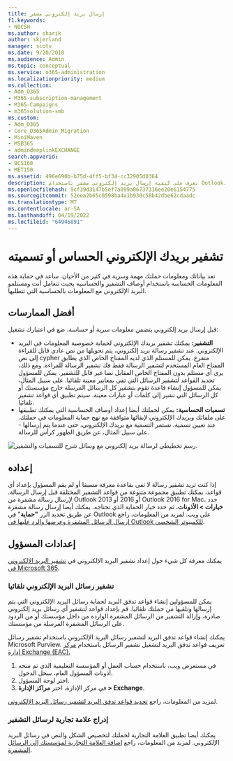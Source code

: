 ```yaml
---
title: إرسال بريد إلكتروني مشفر
f1.keywords:
- NOCSH
ms.author: sharik
author: skjerland
manager: scotv
ms.date: 9/20/2018
ms.audience: Admin
ms.topic: conceptual
ms.service: o365-administration
ms.localizationpriority: medium
ms.collection:
- Adm_O365
- M365-subscription-management
- M365-Campaigns
- m365solution-smb
ms.custom:
- Adm_O365
- Core_O365Admin_Migration
- MiniMaven
- MSB365
- admindeeplinkEXCHANGE
search.appverid:
- BCS160
- MET150
ms.assetid: 496e690b-b75d-4ff5-bf34-cc32905d0364
description: تعرف على كيفية إرسال بريد إلكتروني مشفر باستخدام Outlook.
ms.openlocfilehash: 9cf39d3147b5ef7a099a06737316ee20e6154775
ms.sourcegitcommit: 52eea2b65c0598ba4a1b930c58b42dbe62cdaadc
ms.translationtype: MT
ms.contentlocale: ar-SA
ms.lasthandoff: 04/19/2022
ms.locfileid: "64946891"
---
```

# <a name="encrypt-or-label-your-sensitive-email"></a>تشفير بريدك الإلكتروني الحساس أو تسميته

تعد بياناتك ومعلومات حملتك مهمة وسرية في كثير من الأحيان. ساعد في حماية هذه المعلومات الحساسة باستخدام أوصاف التشفير والحساسية بحيث تتعامل أنت ومستلمو البريد الإلكتروني مع المعلومات بالحساسية التي تتطلبها.

## <a name="best-practices"></a>أفضل الممارسات

قبل إرسال بريد إلكتروني يتضمن معلومات سرية أو حساسة، ضع في اعتبارك تشغيل:

- **التشفير:** يمكنك تشفير بريدك الإلكتروني لحماية خصوصية المعلومات في البريد الإلكتروني. عند تشفير رسالة بريد إلكتروني، يتم تحويلها من نص عادي قابل للقراءة إلى نص cypher متفرع. يمكن للمستلم الذي لديه المفتاح الخاص الذي يطابق المفتاح العام المستخدم لتشفير الرسالة فقط فك تشفير الرسالة للقراءة. ومع ذلك، يرى أي مستلم بدون المفتاح الخاص المقابل نصا غير قابل للتشفير. يمكن للمسؤول تحديد القواعد لتشفير الرسائل التي تفي بمعايير معينة تلقائيا. على سبيل المثال، يمكن للمسؤول إنشاء قاعدة تقوم بتشفير كل الرسائل المرسلة خارج مؤسستك أو كل الرسائل التي تشير إلى كلمات أو عبارات معينة. سيتم تطبيق أي قواعد تشفير تلقائيا.
- **تسميات الحساسية:** يمكن لحملتك أيضا إعداد أوصاف الحساسية التي يمكنك تطبيقها على ملفاتك وبريدك الإلكتروني لإبقائها متوافقة مع نهج حماية المعلومات في حملتك. عند تعيين تسمية، تستمر التسمية مع بريدك الإلكتروني، حتى عندما يتم إرسالها - على سبيل المثال، عن طريق الظهور كرأس للرسالة.

![رسم تخطيطي لرسالة بريد إلكتروني مع وسائل شرح للتسميات والتشفير.](../media/m365-campaign-email-encrypt.png)

## <a name="set-it-up"></a>إعداده

إذا كنت تريد تشفير رسالة لا تفي بقاعدة معرفة مسبقا أو لم يقم المسؤول بإعداد أي قواعد، يمكنك تطبيق مجموعة متنوعة من قواعد التشفير المختلفة قبل إرسال الرسالة. لإرسال رسالة مشفرة من Outlook 2013 أو 2016 أو Outlook 2016 for Mac، حدد **خيارات > الأذونات**، ثم حدد خيار الحماية الذي تحتاجه. يمكنك أيضا إرسال رسالة مشفرة عن طريق تحديد الزر **"حماية**" في Outlook على ويب. لمزيد من المعلومات، راجع [إرسال الرسائل المشفرة وعرضها والرد عليها في Outlook للكمبيوتر الشخصي](https://support.microsoft.com/en-us/office/send-view-and-reply-to-encrypted-messages-in-outlook-for-pc-eaa43495-9bbb-4fca-922a-df90dee51980).

## <a name="admin-settings"></a>إعدادات المسؤول

يمكنك معرفة كل شيء حول إعداد تشفير البريد الإلكتروني في [تشفير البريد الإلكتروني في Microsoft 365](../compliance/email-encryption.md).

### <a name="automatically-encrypt-email-messages"></a>تشفير رسائل البريد الإلكتروني تلقائيا

يمكن للمسؤولين إنشاء قواعد تدفق البريد لحماية رسائل البريد الإلكتروني التي يتم إرسالها وتلقيها من حملتك تلقائيا. قم بإعداد قواعد لتشفير أي رسائل بريد إلكتروني صادرة، وإزالة التشفير من الرسائل المشفرة الواردة من داخل مؤسستك أو من الردود على الرسائل المشفرة المرسلة من مؤسستك.

يمكنك إنشاء قواعد تدفق البريد لتشفير رسائل البريد الإلكتروني باستخدام تشفير رسائل Microsoft Purview. تعريف قواعد تدفق البريد لتشغيل تشفير الرسائل باستخدام <a href="https://go.microsoft.com/fwlink/p/?linkid=2059104" target="_blank">مركز إدارة Exchange (EAC).</a>

1. في مستعرض ويب، باستخدام حساب العمل أو المؤسسة التعليمية الذي تم منحه أذونات المسؤول العام، سجل الدخول.
2. اختر لوحة المسؤول.
3. في مركز الإدارة، اختر **مراكز الإدارة > Exchange**.

لمزيد من المعلومات، راجع [تحديد قواعد تدفق البريد لتشفير رسائل البريد الإلكتروني](../compliance/define-mail-flow-rules-to-encrypt-email.md).

### <a name="brand-your-encryption-messages"></a>إدراج علامة تجارية لرسائل التشفير

يمكنك أيضا تطبيق العلامة التجارية لحملتك لتخصيص الشكل والنص في رسائل البريد الإلكتروني. لمزيد من المعلومات، راجع [إضافة العلامة التجارية لمؤسستك إلى الرسائل المشفرة](../compliance/email-encryption.md).